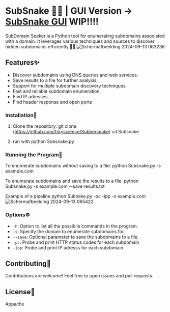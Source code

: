 # SubSnake 🐍👀 | GUI Version -> [SubSnake GUI](https://github.com/frkyscience/SubSnakeGUI)  WIP!!!!


SubDomain Seeker is a Python tool for enumerating subdomains associated with a domain. It leverages various techniques and sources to discover hidden subdomains efficiently.🕵️‍♂️
![Schermafbeelding 2024-09-13 063236](https://github.com/user-attachments/assets/6b641eab-850e-4280-8a8f-b364b42b3c7a)

## Features✨

- Discover subdomains using DNS queries and web services.
- Save results to a file for further analysis.
- Support for multiple subdomain discovery techniques.
- Fast and reliable subdomain enumeration.
- Find IP adresses
- Find header response and open ports

### Installation🔧

1. Clone the repository:
git clone (https://github.com/frkyscience/Subbersnake)
cd Subsnake

2. run with python Subsnake.py 


### Running the Program🏃

To enumerate subdomains without saving to a file:
python Subsnake.py -s example.com



To enumerate subdomains and save the results to a file:
python Subsnake.py -s example.com --save results.txt

Example of a pipeline 
python Subnake.py -pc -ipp -s example.com
![Schermafbeelding 2024-09-13 065422](https://github.com/user-attachments/assets/f93e3fe6-7f78-4c74-911a-9e2b57af7983)

### Options⚙️
- `-h`: Option to list all the possibile commands in the program.
- `-s`: Specify the domain to enumerate subdomains for.
- `--save`: Optional parameter to save the subdomains to a file.
-  `-pc`: Probe and print HTTP status codes for each subdomain
-  `-ipp`: Probe and print IP adresss for each subdomain

## Contributing🤝

Contributions are welcome! Feel free to open issues and pull requests.

## License📜

Appache 

